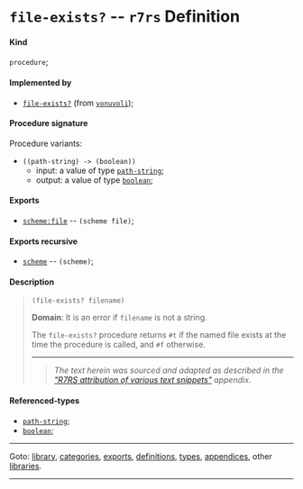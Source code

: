 

<a id='definition__r7rs__file-exists_3f'></a>

# `file-exists?` -- `r7rs` Definition


<a id='definition__r7rs__file-exists_3f__kind'></a>

#### Kind

`procedure`;


<a id='definition__r7rs__file-exists_3f__implemented-by'></a>

#### Implemented by

 * [`file-exists?`](../../vonuvoli/definitions/file-exists_3f.md#definition__vonuvoli__file-exists_3f) (from [`vonuvoli`](../../vonuvoli/_index.md#library__vonuvoli));


<a id='definition__r7rs__file-exists_3f__procedure-signature'></a>

#### Procedure signature

Procedure variants:
 * `((path-string) -> (boolean))`
   * input: a value of type [`path-string`](../../r7rs/types/path-string.md#type__r7rs__path-string);
   * output: a value of type [`boolean`](../../r7rs/types/boolean.md#type__r7rs__boolean);


<a id='definition__r7rs__file-exists_3f__exports'></a>

#### Exports

 * [`scheme:file`](../../r7rs/exports/scheme_3a_file.md#export__r7rs__scheme_3a_file) -- `(scheme file)`;


<a id='definition__r7rs__file-exists_3f__exports-recursive'></a>

#### Exports recursive

 * [`scheme`](../../r7rs/exports/scheme.md#export__r7rs__scheme) -- `(scheme)`;


<a id='definition__r7rs__file-exists_3f__description'></a>

#### Description

> ````
> (file-exists? filename)
> ````
> 
> 
> **Domain**:  It is an error if `filename` is not a string.
> 
> The `file-exists?` procedure returns
> `#t` if the named file exists at the time the procedure is called,
> and `#f` otherwise.
> 
> 
> ----
> > *The text herein was sourced and adapted as described in the ["R7RS attribution of various text snippets"](../../r7rs/appendices/attribution.md#appendix__r7rs__attribution) appendix.*


<a id='definition__r7rs__file-exists_3f__referenced-types'></a>

#### Referenced-types

 * [`path-string`](../../r7rs/types/path-string.md#type__r7rs__path-string);
 * [`boolean`](../../r7rs/types/boolean.md#type__r7rs__boolean);

----

Goto: [library](../../r7rs/_index.md#library__r7rs), [categories](../../r7rs/categories/_index.md#toc__r7rs__categories), [exports](../../r7rs/exports/_index.md#toc__r7rs__exports), [definitions](../../r7rs/definitions/_index.md#toc__r7rs__definitions), [types](../../r7rs/types/_index.md#toc__r7rs__types), [appendices](../../r7rs/appendices/_index.md#toc__r7rs__appendices), other [libraries](../../_libraries.md#toc__libraries).

----

